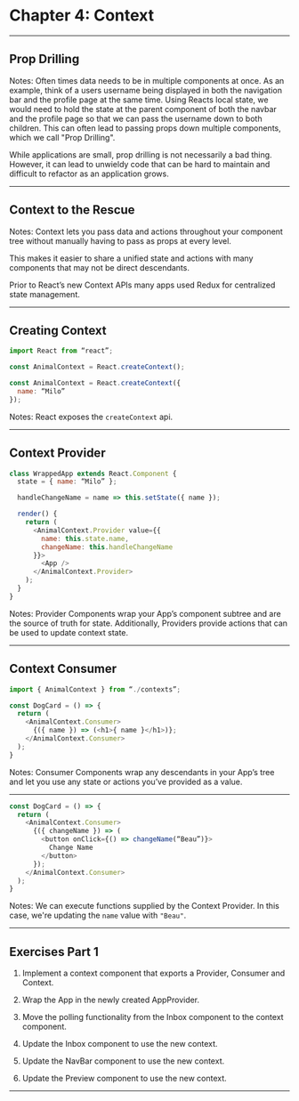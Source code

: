 # Chapter 4: Context

---

## Prop Drilling

Notes: Often times data needs to be in multiple components at once. As an example, think of a users username being displayed in both the navigation bar and the profile page at the same time. Using Reacts local state, we would need to hold the state at the parent component of both the navbar and the profile page so that we can pass the username down to both children. This can often lead to passing props down multiple components, which we call "Prop Drilling".

While applications are small, prop drilling is not necessarily a bad thing. However, it can lead to unwieldy code that can be hard to maintain and difficult to refactor as an application grows.

---

## Context to the Rescue

Notes: Context lets you pass data and actions throughout your component tree without manually having to pass as props at every level.

This makes it easier to share a unified state and actions with many components that may not be direct descendants.

Prior to React’s new Context APIs many apps used Redux for centralized state management.

---

## Creating Context

```javascript
import React from “react”;

const AnimalContext = React.createContext();

const AnimalContext = React.createContext({
  name: “Milo”
});
```

Notes: React exposes the `createContext` api.

---

## Context Provider

```javascript
class WrappedApp extends React.Component {
  state = { name: “Milo” };

  handleChangeName = name => this.setState({ name });

  render() {
    return (
      <AnimalContext.Provider value={{
        name: this.state.name,
        changeName: this.handleChangeName
      }}>
        <App />
      </AnimalContext.Provider>
    );
  }
}
```

Notes: Provider Components wrap your App’s component subtree and are the source of truth for state. Additionally, Providers provide actions that can be used to update context state.

---

## Context Consumer

```javascript
import { AnimalContext } from “./contexts”;

const DogCard = () => {
  return (
    <AnimalContext.Consumer>
      {({ name }) => (<h1>{ name }</h1>)};
    </AnimalContext.Consumer>
  );
}
```

Notes: Consumer Components wrap any descendants in your App’s tree and let you use any state or actions you’ve provided as a value.

---

```javascript
const DogCard = () => {
  return (
    <AnimalContext.Consumer>
      {({ changeName }) => (
        <button onClick={() => changeName(“Beau”)}>
          Change Name
        </button>
      });
    </AnimalContext.Consumer>
  );
}
```

Notes: We can execute functions supplied by the Context Provider. In this case, we're updating the `name` value with `"Beau"`.

---

## Exercises Part 1

1. Implement a context component that exports a Provider, Consumer and Context.

2. Wrap the App in the newly created AppProvider.

3. Move the polling functionality from the Inbox component to the context
component.

4. Update the Inbox component to use the new context.

5. Update the NavBar component to use the new context.

6. Update the Preview component to use the new context.
---
